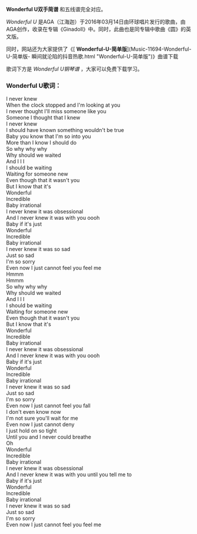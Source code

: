 

**Wonderful U双手简谱** 和五线谱完全对应。

_Wonderful U_
是AGA（江海迦）于2016年03月14日由环球唱片发行的歌曲，由AGA创作，收录在专辑《Ginadoll》中。同时，此曲也是同专辑中歌曲《圆》的英文版。

同时，网站还为大家提供了《[ **Wonderful-U-简单版**](Music-11694-Wonderful-U-简单版-
瞬间就沦陷的抖音热歌.html "Wonderful-U-简单版")》曲谱下载

歌词下方是 _Wonderful U钢琴谱_ ，大家可以免费下载学习。

### Wonderful U歌词：

I never knew  
When the clock stopped and I'm looking at you  
I never thought I'll miss someone like you  
Someone I thought that I knew  
I never knew  
I should have known something wouldn't be true  
Baby you know that I'm so into you  
More than I know I should do  
So why why why  
Why should we waited  
And I I I  
I should be waiting  
Waiting for someone new  
Even though that it wasn't you  
But I know that it's  
Wonderful  
Incredible  
Baby irrational  
I never knew it was obsessional  
And I never knew it was with you oooh  
Baby if it's just  
Wonderful  
Incredible  
Baby irrational  
I never knew it was so sad  
Just so sad  
I'm so sorry  
Even now I just cannot feel you feel me  
Hmmm  
Hmmm  
So why why why  
Why should we waited  
And I I I  
I should be waiting  
Waiting for someone new  
Even though that it wasn't you  
But I know that it's  
Wonderful  
Incredible  
Baby irrational  
I never knew it was obsessional  
And I never knew it was with you oooh  
Baby if it's just  
Wonderful  
Incredible  
Baby irrational  
I never knew it was so sad  
Just so sad  
I'm so sorry  
Even now I just cannot feel you fall  
I don't even know now  
I'm not sure you'll wait for me  
Even now I just cannot deny  
I just hold on so tight  
Until you and I never could breathe  
Oh  
Wonderful  
Incredible  
Baby irrational  
I never knew it was obsessional  
And I never knew it was with you until you tell me to  
Baby if it's just  
Wonderful  
Incredible  
Baby irrational  
I never knew it was so sad  
Just so sad  
I'm so sorry  
Even now I just cannot feel you feel me

